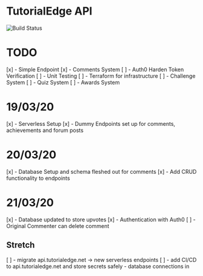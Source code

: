 TutorialEdge API
==================

![Build Status](https://travis-ci.org/elliotforbes/api.tutorialedge.net.svg?branch=master)

# TODO

[x] - Simple Endpoint
[x] - Comments System
[ ] - Auth0 Harden Token Verification
[ ] - Unit Testing
[ ] - Terraform for infrastructure
[ ] - Challenge System
[ ] - Quiz System
[ ] - Awards System

# 19/03/20

[x] - Serverless Setup
[x] - Dummy Endpoints set up for comments, achievements and forum posts

# 20/03/20

[x] - Database Setup and schema fleshed out for comments
[x] - Add CRUD functionality to endpoints

# 21/03/20

[x] - Database updated to store upvotes
[x] - Authentication with Auth0
[ ] - Original Commenter can delete comment

## Stretch

[ ] - migrate api.tutorialedge.net -> new serverless endpoints 
[ ] - add CI/CD to api.tutorialedge.net and store secrets safely - database connections in 